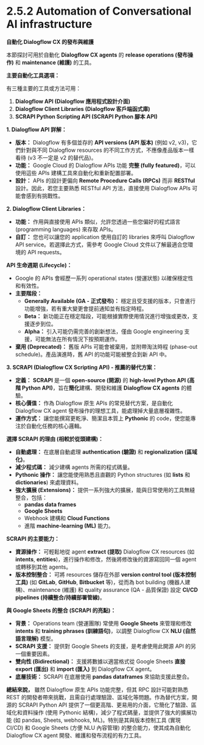 # 2.5.2 Automation of Conversational AI infrastructure

**自動化 Dialogflow CX 的發布與維護**

本節探討可用於自動化 **Dialogflow CX agents** 的 **release operations (發布操作)** 和 **maintenance (維護)** 的工具。

**主要自動化工具選項：**

有三種主要的工具或方法可用：

1. **Dialogflow API (Dialogflow 應用程式設計介面)**
2. **Dialogflow Client Libraries (Dialogflow 客戶端函式庫)**
3. **SCRAPI Python Scripting API (SCRAPI Python 腳本 API)**

**1. Dialogflow API 詳解：**

- **版本：** Dialogflow 有多個並存的 **API versions (API 版本)** (例如 v2, v3)，它們針對與不同 Dialogflow resources 的不同工作方式，不應像產品版本一樣看待 (v3 不一定是 v2 的替代品)。
- **功能：** Google Cloud 的 Dialogflow APIs 功能 **完整 (fully featured)**，可以使用這些 APIs 建構工具來自動化和重新配置部署。
- **設計：** APIs 的設計更偏向 **Remote Procedure Calls (RPCs)** 而非 **RESTful** 設計。因此，若您主要熟悉 RESTful API 方法，直接使用 Dialogflow APIs 可能會感到有挑戰性。

**2. Dialogflow Client Libraries：**

- **功能：** 作用與直接使用 APIs 類似，允許您透過一些您偏好的程式語言 (programming languages) 來存取 APIs。
- **自訂：** 您也可以讓您的 application 使用自訂的 libraries 來呼叫 Dialogflow API service。若選擇此方式，需參考 Google Cloud 文件以了解最適合您環境的 API requests。

**API 生命週期 (Lifecycle)：**

- Google 的 APIs 會經歷一系列 operational states (營運狀態) 以確保穩定性和有效性。
- **主要階段：**
    - **Generally Available (GA - 正式發布)：** 穩定且受支援的版本，只會進行功能增強，若有重大變更會提前通知並有指定時程。
    - **Beta：** 新功能正在穩定階段，可能根據實際使用情況進行增強或更改，支援逐步到位。
    - **Alpha：** 引入可能仍需完善的創新想法，僅由 Google engineering 支援，可能無法在所有情況下按預期運作。
- **棄用 (Deprecated)：** 舊版 APIs 可能會被棄用，並附帶淘汰時程 (phase-out schedule)。產品演進時，舊 API 的功能可能被整合到新 API 中。

**3. SCRAPI (Dialogflow CX Scripting API) - 推薦的替代方案：**

- **定義：** **SCRAPI** 是一個 **open-source (開源)** 的 **high-level Python API (高階 Python API)**，旨在**簡化**建構、開發和維護 **Dialogflow CX agents** 的體驗。
- **核心價值：** 作為 Dialogflow 原生 APIs 的常見替代方案，是自動化 Dialogflow CX agent 發布操作的理想工具，能處理掉大量底層複雜性。
- **運作方式：** 讓您能撰寫更乾淨、簡潔且本質上 **Pythonic** 的 code，使您能專注於自動化任務的核心邏輯。

**選擇 SCRAPI 的理由 (相較於從頭建構)：**

- **自動處理：** 在底層自動處理 **authentication (驗證)** 和 **regionalization (區域化)**。
- **減少程式碼：** 減少建構 agents 所需的程式碼量。
- **Pythonic 操作：** 讓您能使用熟悉且直觀的 Python structures (如 **lists** 和 **dictionaries**) 來處理資料。
- **強大擴展 (Extensions)：** 提供一系列強大的擴展，能與日常使用的工具無縫整合，包括：
    - **pandas data frames**
    - **Google Sheets**
    - Webhook 建構和 **Cloud Functions**
    - 進階 **machine-learning (ML)** 能力。

**SCRAPI 的主要能力：**

- **資源操作：** 可輕鬆地從 agent **extract (提取)** Dialogflow CX resources (如 **intents**, **entities**)，進行操作和修改，然後將修改後的資源寫回同一個 agent 或轉移到其他 agents。
- **版本控制整合：** 可將 resources 儲存在外部 **version control tool (版本控制工具)** (如 **GitLab**, **GitHub**, **Bitbucket** 等)，從而為 bot building (機器人建構)、maintenance (維護) 和 quality assurance (QA - 品質保證) 設定 **CI/CD pipelines (持續整合/持續部署管線)**。

**與 Google Sheets 的整合 (SCRAPI 的亮點)：**

- **背景：** Operations team (營運團隊) 常使用 **Google Sheets** 來管理和修改 **intents** 和 **training phrases (訓練語句)**，以調整 Dialogflow CX **NLU (自然語言理解)** 模型。
- **SCRAPI 支援：** 提供對 Google Sheets 的支援，是考慮使用此開源 API 的另一個重要因素。
- **雙向性 (Bidirectional)：** 支援將數據以適當格式從 Google Sheets **直接 export (匯出)** 和 **import (匯入)** 到 Dialogflow CX agent。
- **底層技術：** SCRAPI 在底層使用 **pandas dataframes** 來協助支援此整合。

**總結來說，** 雖然 Dialogflow 原生 APIs 功能完整，但其 RPC 設計可能對熟悉 REST 的開發者帶來挑戰，且需自行處理驗證、區域化等問題。作為替代方案，開源的 SCRAPI Python API 提供了一個更高階、更易用的介面，它簡化了驗證、區域化和資料操作 (使用 Pythonic 結構)，減少了程式碼量，並提供了強大的擴展功能 (如 pandas, Sheets, webhooks, ML)。特別是其與版本控制工具 (實現 CI/CD) 和 Google Sheets (方便 NLU 內容管理) 的整合能力，使其成為自動化 Dialogflow CX agent 開發、維護和發布流程的有力工具。